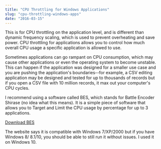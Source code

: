 ```yaml
---
title: "CPU Throttling for Windows Applications"
slug: "cpu-throttling-windows-apps"
date: "2016-03-15"
---
```


This is for CPU throttling on the application level, and is different than dynamic frequency scaling, which is used to prevent overheating and save power. CPU throttling for applications allows you to control how much overall CPU usage a specific application is allowed to use.

Sometimes applications can go rampant on CPU consumption, which may cause other applications or even the operating system to become unstable. This can happen if the application was designed for a smaller use case and you are pushing the application's boundaries--for example, a CSV editing application may be designed and tested for up to thousands of records but if you open a CSV file with 10 million records, it max out your computer's CPU cycles.

I recommend using a software called BES, which stands for Battle Encoder Shirase (no idea what this means). It is a simple piece of software that allows you to Target and Limit the CPU usage by percentage for up to 3 applications.

[Download BES](http://mion.faireal.net/BES/)

The website says it is compatible with Windows 7/XP/2000 but if you have Windows 8/ 8.1/10, you should be able to still run it without issues. I used it on Windows 10.